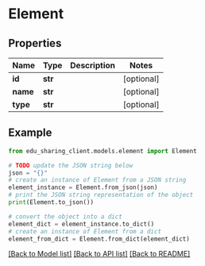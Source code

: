 # Element


## Properties

Name | Type | Description | Notes
------------ | ------------- | ------------- | -------------
**id** | **str** |  | [optional] 
**name** | **str** |  | [optional] 
**type** | **str** |  | [optional] 

## Example

```python
from edu_sharing_client.models.element import Element

# TODO update the JSON string below
json = "{}"
# create an instance of Element from a JSON string
element_instance = Element.from_json(json)
# print the JSON string representation of the object
print(Element.to_json())

# convert the object into a dict
element_dict = element_instance.to_dict()
# create an instance of Element from a dict
element_from_dict = Element.from_dict(element_dict)
```
[[Back to Model list]](../README.md#documentation-for-models) [[Back to API list]](../README.md#documentation-for-api-endpoints) [[Back to README]](../README.md)


